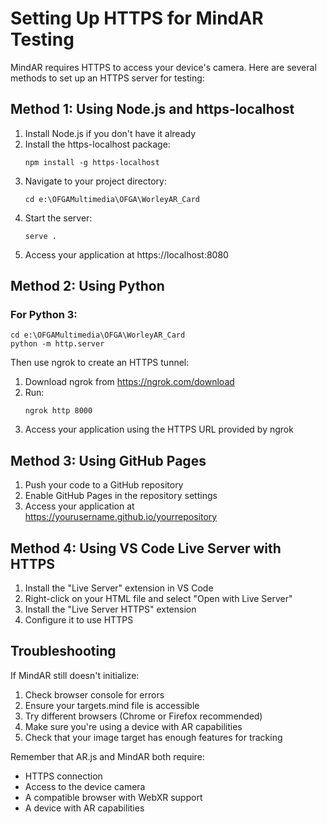 # Setting Up HTTPS for MindAR Testing

MindAR requires HTTPS to access your device's camera. Here are several methods to set up an HTTPS server for testing:

## Method 1: Using Node.js and https-localhost

1. Install Node.js if you don't have it already
2. Install the https-localhost package:
   ```
   npm install -g https-localhost
   ```
3. Navigate to your project directory:
   ```
   cd e:\OFGAMultimedia\OFGA\WorleyAR_Card
   ```
4. Start the server:
   ```
   serve .
   ```
5. Access your application at https://localhost:8080

## Method 2: Using Python

### For Python 3:
```
cd e:\OFGAMultimedia\OFGA\WorleyAR_Card
python -m http.server
```

Then use ngrok to create an HTTPS tunnel:
1. Download ngrok from https://ngrok.com/download
2. Run:
   ```
   ngrok http 8000
   ```
3. Access your application using the HTTPS URL provided by ngrok

## Method 3: Using GitHub Pages

1. Push your code to a GitHub repository
2. Enable GitHub Pages in the repository settings
3. Access your application at https://yourusername.github.io/yourrepository

## Method 4: Using VS Code Live Server with HTTPS

1. Install the "Live Server" extension in VS Code
2. Right-click on your HTML file and select "Open with Live Server"
3. Install the "Live Server HTTPS" extension
4. Configure it to use HTTPS

## Troubleshooting

If MindAR still doesn't initialize:

1. Check browser console for errors
2. Ensure your targets.mind file is accessible
3. Try different browsers (Chrome or Firefox recommended)
4. Make sure you're using a device with AR capabilities
5. Check that your image target has enough features for tracking

Remember that AR.js and MindAR both require:
- HTTPS connection
- Access to the device camera
- A compatible browser with WebXR support
- A device with AR capabilities
